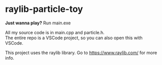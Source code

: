 # raylib-particle-toy

**Just wanna play?** Run main.exe

All my source code is in main.cpp and particle.h.<br>
The entire repo is a VSCode project, so you can also open this with VSCode.

This project uses the raylib library. Go to https://www.raylib.com/ for more info.

